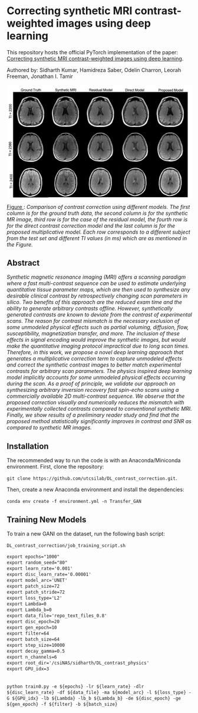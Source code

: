 # Correcting synthetic MRI contrast-weighted images using deep learning

This repository hosts the official PyTorch implementation of the paper: [Correcting synthetic MRI contrast-weighted images using deep learning](https://www.sciencedirect.com/science/article/pii/S0730725X23002072).


Authored by: Sidharth Kumar, Hamidreza Saber, Odelin Charron, Leorah Freeman, Jonathan I. Tamir

<center><img src="https://github.com/utcsilab/DL_contrast_correction/blob/main/docs/Proposed-model_improvements.png" width="1024"></center>

<u> Figure </u>: *Comparison of contrast correction using different models. The first column is for the ground truth data, the second column is for the synthetic MR image, third row is for the case of the residual model, the fourth row is for the direct contrast correction model and the last column is for the proposed multiplicative model. Each row corresponds to a different subject from the test set and different TI values (in ms) which are as mentioned in the Figure.*



## Abstract
*Synthetic magnetic resonance imaging (MRI) offers a scanning paradigm where a fast multi-contrast sequence can be used to estimate underlying quantitative tissue parameter maps, which are then used to synthesize any desirable clinical contrast by retrospectively changing scan parameters in silico. Two benefits of this approach are the reduced exam time and the ability to generate arbitrary contrasts offline. However, synthetically generated contrasts are known to deviate from the contrast of experimental scans. The reason for contrast mismatch is the necessary exclusion of some unmodeled physical effects such as partial voluming, diffusion, flow, susceptibility, magnetization transfer, and more. The inclusion of these effects in signal encoding would improve the synthetic images, but would make the quantitative imaging protocol impractical due to long scan times. Therefore, in this work, we propose a novel deep learning approach that generates a multiplicative correction term to capture unmodeled effects and correct the synthetic contrast images to better match experimental contrasts for arbitrary scan parameters. The physics inspired deep learning model implicitly accounts for some unmodeled physical effects occurring during the scan. As a proof of principle, we validate our approach on synthesizing arbitrary inversion recovery fast spin-echo scans using a commercially available 2D multi-contrast sequence. We observe that the proposed correction visually and numerically reduces the mismatch with experimentally collected contrasts compared to conventional synthetic MRI. Finally, we show results of a preliminary reader study and find that the proposed method statistically significantly improves in contrast and SNR as compared to synthetic MR images.*

## Installation
The recommended way to run the code is with an Anaconda/Miniconda environment.
First, clone the repository: 

`git clone https://github.com/utcsilab/DL_contrast_correction.git`.

Then, create a new Anaconda environment and install the dependencies:

`conda env create -f environment.yml -n Transfer_GAN`


## Training New Models

To train a new GANl on the dataset, run the following bash script: 

`DL_contrast_correction/job_training_script.sh`

```
export epochs="1000"
export random_seed="80"
export learn_rate='0.001'
export disc_learn_rate='0.00001'
export model_arc='UNET'
export patch_size=72
export patch_stride=72
export loss_type='L2'
export Lambda=0
export Lambda_b=0
export data_file='repo_text_files_0.8'
export disc_epoch=20
export gen_epoch=10
export filter=64
export batch_size=64
export step_size=10000
export decay_gamma=0.5
export n_channels=6
export root_dir='/csiNAS/sidharth/DL_contrast_physics'
export GPU_idx=3


python train0.py -e ${epochs} -lr ${learn_rate} -dlr ${disc_learn_rate} -df ${data_file} -ma ${model_arc} -l ${loss_type} -G ${GPU_idx} -lb ${Lambda} -lb_b ${Lambda_b} -de ${disc_epoch} -ge ${gen_epoch} -f ${filter} -b ${batch_size}
```